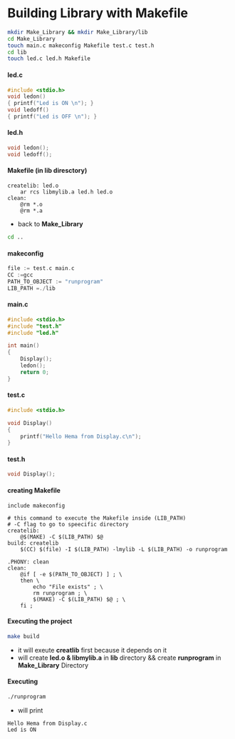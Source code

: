 # Building Library with Makefile
```bash
mkdir Make_Library && mkdir Make_Library/lib
cd Make_Library
touch main.c makeconfig Makefile test.c test.h
cd lib
touch led.c led.h Makefile
```
#### led.c
```c
#include <stdio.h>
void ledon()
{ printf("Led is ON \n"); }
void ledoff()
{ printf("Led is OFF \n"); }
```
#### led.h
```c
void ledon();
void ledoff();
```
#### Makefile (in lib diresctory)
```make
createlib: led.o
	ar rcs libmylib.a led.h led.o
clean:
	@rm *.o
	@rm *.a
```
 - back to **Make_Library**
```bash
cd ..
```
#### makeconfig
```Go
file := test.c main.c
CC :=gcc
PATH_TO_OBJECT := "runprogram"
LIB_PATH =./lib 
```
#### main.c
```c
#include <stdio.h>
#include "test.h"
#include "led.h"

int main()
{
    Display();
    ledon();
    return 0;
}
```
#### test.c
```c
#include <stdio.h>

void Display()
{
    printf("Hello Hema from Display.c\n");
}
```
#### test.h
```c
void Display();
```
#### creating Makefile
```make
include makeconfig

# this command to execute the Makefile inside (LIB_PATH) 
# -C flag to go to speecific directory
createlib:
	@$(MAKE) -C $(LIB_PATH) $@
build: createlib
	$(CC) $(file) -I $(LIB_PATH) -lmylib -L $(LIB_PATH) -o runprogram

.PHONY: clean
clean:
	@if [ -e $(PATH_TO_OBJECT) ] ; \
	then \
		echo "File exists" ; \
		rm runprogram ; \
		$(MAKE) -C $(LIB_PATH) $@ ; \
	fi ;
```
#### Executing the project
```bash
make build
```
 - it will exeute **creatlib** first because it depends on it 
 - will create **led.o & libmylib.a** in **lib** directory && create **runprogram** in **Make_Library** Directory
#### Executing 
```bash
./runprogram
```
 - will print 
```
Hello Hema from Display.c
Led is ON
````